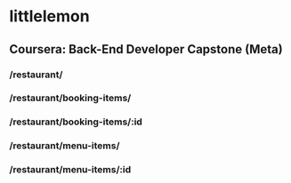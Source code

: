 # littlelemon
## Coursera: Back-End Developer Capstone (Meta)
### /restaurant/
### /restaurant/booking-items/
### /restaurant/booking-items/:id
### /restaurant/menu-items/
### /restaurant/menu-items/:id